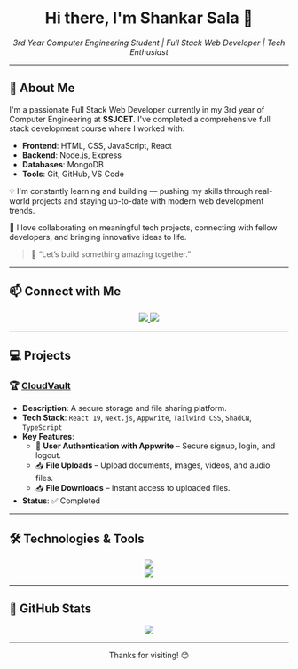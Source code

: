 <h1 align="center">Hi there, I'm Shankar Sala 👋</h1>

<p align="center">
  <em>3rd Year Computer Engineering Student | Full Stack Web Developer | Tech Enthusiast</em>
</p>

---

## 🚀 About Me

I'm a passionate Full Stack Web Developer currently in my 3rd year of Computer Engineering at **SSJCET**. I've completed a comprehensive full stack development course where I worked with:

- **Frontend**: HTML, CSS, JavaScript, React  
- **Backend**: Node.js, Express  
- **Databases**: MongoDB  
- **Tools**: Git, GitHub, VS Code  

💡 I'm constantly learning and building — pushing my skills through real-world projects and staying up-to-date with modern web development trends.

🤝 I love collaborating on meaningful tech projects, connecting with fellow developers, and bringing innovative ideas to life.

> 💬 “Let’s build something amazing together.”

---

## 📫 Connect with Me

<div align="center">
  <a href="https://www.linkedin.com/in/shankar-sala/" target="_blank">
    <img src="https://img.shields.io/badge/LinkedIn-0077B5?style=for-the-badge&logo=linkedin&logoColor=white" />
  </a>

  <a href="https://x.com/Shankar_WebDev" target="_blank">
    <img src="https://img.shields.io/badge/Twitter-1DA1F2?style=for-the-badge&logo=twitter&logoColor=white" />
  </a>
</div>

---

## 💻 Projects

### 🏆 [CloudVault](https://cloud-vault-five.vercel.app/)

- **Description**: A secure storage and file sharing platform.
- **Tech Stack**: `React 19`, `Next.js`, `Appwrite`, `Tailwind CSS`, `ShadCN`, `TypeScript`
- **Key Features**:
  - 🔐 **User Authentication with Appwrite** – Secure signup, login, and logout.
  - 📤 **File Uploads** – Upload documents, images, videos, and audio files.
  - 📥 **File Downloads** – Instant access to uploaded files.
- **Status**: ✅ Completed

---

## 🛠 Technologies & Tools

<div align="center">
  <img src="https://skillicons.dev/icons?i=html,css,js,bootstrap,git,github,vscode" /> <br/>
  <img src="https://skillicons.dev/icons?i=java,nodejs,express,npm,react,tailwind,mysql,mongodb" />
</div>

---

## 🌱 GitHub Stats

<div align="center">
  <img src="https://github-readme-stats.vercel.app/api?username=Shankar-Sala&show_icons=true&theme=default&hide_title=true" />
</div>

---

<p align="center">Thanks for visiting! 😊</p>

